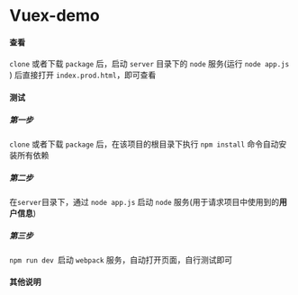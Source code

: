 # Vuex-demo

#### 查看

`clone` 或者下载 `package` 后，启动 `server` 目录下的 `node` 服务(运行 `node app.js` ) 后直接打开 `index.prod.html`，即可查看

#### 测试

##### 第一步

`clone` 或者下载 `package` 后，在该项目的根目录下执行 `npm install` 命令自动安装所有依赖

##### 第二步

在`server`目录下，通过 `node app.js` 启动 `node` 服务(用于请求项目中使用到的**用户信息**)

##### 第三步

`npm run dev `启动 `webpack` 服务，自动打开页面，自行测试即可

#### 其他说明



